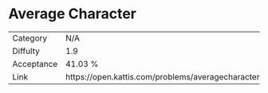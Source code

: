 # Average Character

<table>
    <tr>
        <td>Category</td>
        <td>N/A</td>
    </tr>
    <tr>
        <td>Diffulty</td>
        <td>1.9</td>
    </tr>
    <tr>
        <td>Acceptance</td>
        <td>41.03 %</td>
    </tr>
    <tr>
        <td>Link</td>
        <td>https://open.kattis.com/problems/averagecharacter</td>
    </tr>
</table>